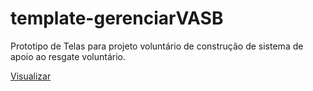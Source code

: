 # template-gerenciarVASB
Prototipo de Telas para projeto voluntário de construção de sistema de apoio ao resgate voluntário.

[Visualizar](https://nogueira-lucas.github.io/template-gerenciar-vasb/cadastro.html)
